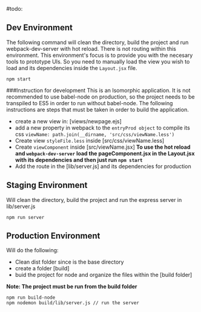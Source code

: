 #todo:

## Dev Environment
The following command will clean the directory, build the project and run webpack-dev-server with hot reload. 
There is not routing within this environment. This environment's focus is to provide you with the necesary tools to prototype UIs. So you need to manually load the view you wish to load and its dependencies inside the `Layout.jsx` file.
```
npm start 
```

###Instruction for development
This is an Isomorphic application. It is not recommended to use babel-node on production, so the project needs to be transpiled to ES5 in order to run without babel-node. The following instructions are steps that must be taken in order to build the application.
- create a new view in: [views/newpage.ejs]
- add a new property in webpack to the `entryProd object` to compile its css `viewName: path.join(__dirname, 'src/css/viewName.less')`
- Create view `styleFile.less` inside [src/css/viewName.less]
- Create `viewComponent` inside [src/viewName.jsx]
**To use the hot reload and `webpack-dev-server` load the pageComponent.jsx in the Layout.jsx with its dependencies and then just run `npm start`**
- Add the route in the [lib/server.js] and its dependencies for production

## Staging Environment
Will clean the directory, build the project and run the express server in lib/server.js
```
npm run server
```

## Production Environment
Will do the following:
- Clean dist folder since is the base directory
- create a folder [build] 
- buid the project for node and organize the files within the [build folder]

**Note: The project must be run from the build folder**

```
npm run build-node
npm nodemon build/lib/server.js // run the server
```